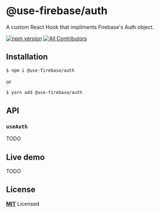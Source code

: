 # @use-firebase/auth

A custom React Hook that impliments Firebase's Auth object.

[![npm version](https://badge.fury.io/js/%40use-firebase%2Fauth.svg)](https://badge.fury.io/js/%40use-firebase%2Fauth)
[![All Contributors](https://img.shields.io/badge/all_contributors-1-orange.svg?style=flat-square)](#contributors)

## Installation

```bash
$ npm i @use-firebase/auth
```

or

```bash
$ yarn add @use-firebase/auth
```

## API

### `useAuth`

TODO

## Live demo

TODO

## License

**[MIT](LICENSE)** Licensed
